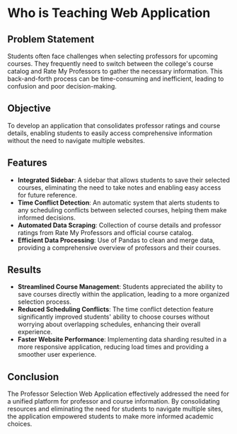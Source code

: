 
# Who is Teaching Web Application

## Problem Statement

Students often face challenges when selecting professors for upcoming courses. They frequently need to switch between the college's course catalog and  Rate My Professors to gather the necessary information. This back-and-forth process can be time-consuming and inefficient, leading to confusion and poor decision-making.

## Objective

To develop an application that consolidates professor ratings and course details, enabling students to easily access comprehensive information without the need to navigate multiple websites.

## Features

- **Integrated Sidebar**: A sidebar that allows students to save their selected courses, eliminating the need to take notes and enabling easy access for future reference.
- **Time Conflict Detection**: An automatic system that alerts students to any scheduling conflicts between selected courses, helping them make informed decisions.
- **Automated Data Scraping**: Collection of course details and professor ratings from Rate My Professors and official course catalog.
- **Efficient Data Processing**: Use of Pandas to clean and merge data, providing a comprehensive overview of professors and their courses.

## Results

- **Streamlined Course Management**: Students appreciated the ability to save courses directly within the application, leading to a more organized selection process.
- **Reduced Scheduling Conflicts**: The time conflict detection feature significantly improved students' ability to choose courses without worrying about overlapping schedules, enhancing their overall experience.
- **Faster Website Performance**: Implementing data sharding resulted in a more responsive application, reducing load times and providing a smoother user experience.

## Conclusion

The Professor Selection Web Application effectively addressed the need for a unified platform for professor and course information. By consolidating resources and eliminating the need for students to navigate multiple sites, the application empowered students to make more informed academic choices.

